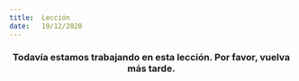 ```yaml
---
title:  Lección
date:   19/12/2020
---
```


### <center>Todavía estamos trabajando en esta lección. Por favor, vuelva más tarde.</center>